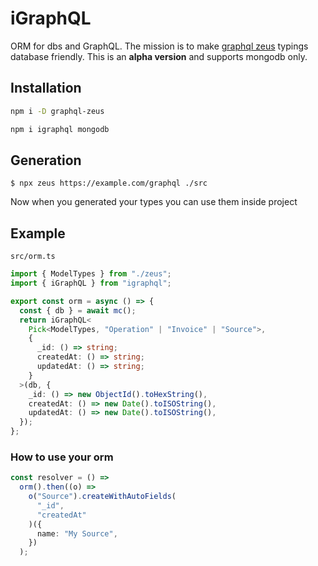 # iGraphQL

ORM for dbs and GraphQL. The mission is to make [graphql zeus](https://github.com/graphql-editor/graphql-zeus) typings database friendly. This is an **alpha version** and supports mongodb only.

## Installation

```sh
npm i -D graphql-zeus
```

```sh
npm i igraphql mongodb
```

## Generation

```
$ npx zeus https://example.com/graphql ./src
```

Now when you generated your types you can use them inside project

## Example

`src/orm.ts`

```ts
import { ModelTypes } from "./zeus";
import { iGraphQL } from "igraphql";

export const orm = async () => {
  const { db } = await mc();
  return iGraphQL<
    Pick<ModelTypes, "Operation" | "Invoice" | "Source">,
    {
      _id: () => string;
      createdAt: () => string;
      updatedAt: () => string;
    }
  >(db, {
    _id: () => new ObjectId().toHexString(),
    createdAt: () => new Date().toISOString(),
    updatedAt: () => new Date().toISOString(),
  });
};
```

### How to use your orm

```ts
const resolver = () =>
  orm().then((o) =>
    o("Source").createWithAutoFields(
      "_id",
      "createdAt"
    )({
      name: "My Source",
    })
  );
```

